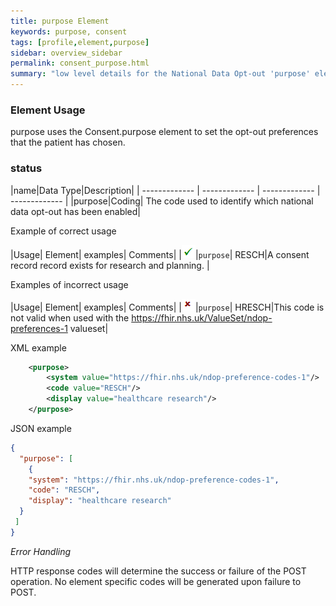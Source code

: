 ```yaml
---
title: purpose Element
keywords: purpose, consent
tags: [profile,element,purpose]
sidebar: overview_sidebar
permalink: consent_purpose.html
summary: "low level details for the National Data Opt-out 'purpose' element"
---
```


### Element Usage ###

purpose uses the Consent.purpose element to set the opt-out preferences that the patient has chosen. 

### status ###

|name|Data Type|Description|
| ------------- | ------------- | ------------- | ------------- |
|purpose|Coding| The code used to identify which national data opt-out has been enabled|


Example of correct usage

|Usage| Element| examples| Comments|
|![Tick](images/tick.png)|`purpose`| RESCH|A consent record record exists for research and planning. |

Examples of incorrect usage

|Usage| Element| examples| Comments|
|![Cross](images/cross.png)|`purpose`| HRESCH|This code is not valid when used with the https://fhir.nhs.uk/ValueSet/ndop-preferences-1 valueset|


XML example

```xml
    <purpose>
        <system value="https://fhir.nhs.uk/ndop-preference-codes-1"/>
        <code value="RESCH"/>
        <display value="healthcare research"/>
    </purpose>
```

JSON example

```json
{
  "purpose": [
	{
    "system": "https://fhir.nhs.uk/ndop-preference-codes-1",
    "code": "RESCH",
    "display": "healthcare research"
  }
 ]
}
```
*Error Handling*

HTTP response codes will determine the success or failure of the POST operation. No element specific codes will be generated upon failure to POST.




